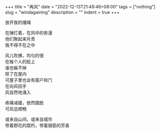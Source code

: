 +++
 title = "再风" 
 date = "2022-12-13T21:49:46+08:00" 
 tags = ["nothing"] 
 slug = "windagaining"
 description = ""
 indent = true
+++


放开我的缰绳      

在捶打着，在风中的弥漫      
他们聚起来斥责      
我不得不在之中


风儿吹拂，均匀的很          
在每个人的脸上              
谁也躲不掉                    
除了在屋内                       
可屋子里也会有窗户和门                   
在向风招手             
风自然地涌入                    
                     
  
疼痛减缓，依然踉跄            
可风总顺畅         



  
或来自山间，或来自城市               
带着野花的腐朽，带着钢筋的芳香                 

